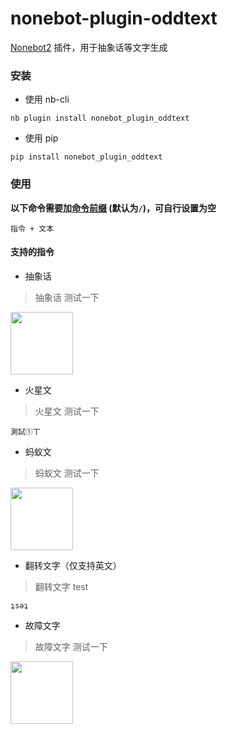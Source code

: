 # nonebot-plugin-oddtext

[Nonebot2](https://github.com/nonebot/nonebot2) 插件，用于抽象话等文字生成


### 安装

- 使用 nb-cli

```
nb plugin install nonebot_plugin_oddtext
```

- 使用 pip

```
pip install nonebot_plugin_oddtext
```


### 使用

**以下命令需要加[命令前缀](https://v2.nonebot.dev/docs/api/config#Config-command_start) (默认为`/`)，可自行设置为空**

```
指令 + 文本
```

#### 支持的指令

 - 抽象话

> 抽象话 测试一下

<img src="https://s2.loli.net/2022/08/16/z3b2OKMstpumlgB.png" width="100" />


 - 火星文

> 火星文 测试一下
    
```
測試①丅
```


 - 蚂蚁文

> 蚂蚁文 测试一下

<img src="https://s2.loli.net/2022/08/16/WKrxAC95oUIgvYO.png" width="100" />


 - 翻转文字（仅支持英文）

> 翻转文字 test
    
```
ʇsǝʇ
```


 - 故障文字

> 故障文字 测试一下

<img src="https://s2.loli.net/2022/08/16/ITACcLfarNuF3GZ.png" width="100" />
